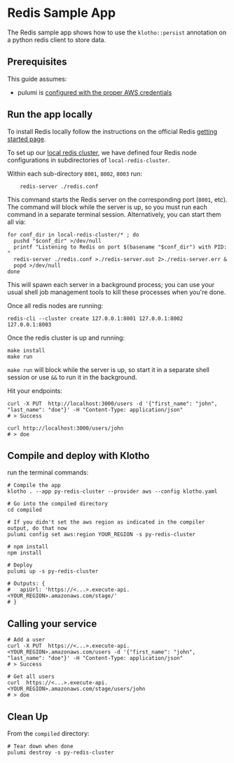 # Redis Sample App

The Redis sample app shows how to use the `klotho::persist` annotation on a python redis client to store data.

## Prerequisites

This guide assumes:

* pulumi is [configured with the proper AWS credentials](https://www.pulumi.com/docs/get-started/aws/begin/#configure-pulumi-to-access-your-aws-account)

## Run the app locally

To install Redis locally follow the instructions on the official Redis [getting started page](https://redis.io/docs/getting-started/).

To set up our [local redis cluster](https://redis.io/docs/management/scaling/#create-and-use-a-redis-cluster), we have defined four Redis node configurations in subdirectories of `local-redis-cluster`.

Within each sub-directory `8001`, `8002`, `8003` run:

```shell
    redis-server ./redis.conf
```

This command starts the Redis server on the corresponding port (`8001`, etc). The command will block while the server is up, so you must run each command in a separate terminal session. Alternatively, you can start them all via:

```shell
for conf_dir in local-redis-cluster/* ; do
  pushd "$conf_dir" >/dev/null
  printf "Listening to Redis on port $(basename "$conf_dir") with PID: "
  redis-server ./redis.conf >./redis-server.out 2>./redis-server.err &
  popd >/dev/null
done
```

This will spawn each server in a background process; you can use your usual shell job management tools to kill these processes when you're done.

Once all redis nodes are running:

```shell
redis-cli --cluster create 127.0.0.1:8001 127.0.0.1:8002 127.0.0.1:8003
```

Once the redis cluster is up and running:

```shell
make install
make run
```

`make run` will block while the server is up, so start it in a separate shell session or use ``&&`` to run it in the background.

Hit your endpoints:

```shell
curl -X PUT  http://localhost:3000/users -d '{"first_name": "john", "last_name": "doe"}' -H "Content-Type: application/json"
# > Success

curl http://localhost:3000/users/john
# > doe
```


## Compile and deploy with Klotho

run the terminal commands:
```shell
# Compile the app
klotho . --app py-redis-cluster --provider aws --config klotho.yaml

# Go into the compiled directory
cd compiled

# If you didn't set the aws region as indicated in the compiler output, do that now
pulumi config set aws:region YOUR_REGION -s py-redis-cluster

# npm install
npm install

# Deploy
pulumi up -s py-redis-cluster

# Outputs: {
#   apiUrl: 'https://<...>.execute-api.<YOUR_REGION>.amazonaws.com/stage/'
# }
```
   

## Calling your service
```shell
# Add a user 
curl -X PUT  https://<...>.execute-api.<YOUR_REGION>.amazonaws.com/users -d '{"first_name": "john", "last_name": "doe"}' -H "Content-Type: application/json"
# > Success

# Get all users
curl  https://<...>.execute-api.<YOUR_REGION>.amazonaws.com/stage/users/john
# > doe
```
    

## Clean Up

From the `compiled` directory:

```shell
# Tear down when done
pulumi destroy -s py-redis-cluster
```

